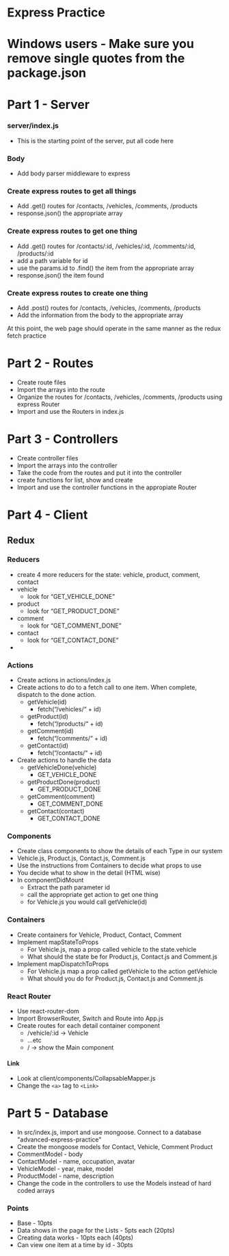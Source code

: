 # Express Practice

# Windows users - Make sure you remove single quotes from the package.json

# Part 1 - Server

### server/index.js
* This is the starting point of the server, put all code here

### Body
* Add body parser middleware to express

### Create express routes to get all things
* Add .get() routes for /contacts, /vehicles, /comments, /products
* response.json() the appropriate array

### Create express routes to get one thing
* Add .get() routes for /contacts/:id, /vehicles/:id, /comments/:id, /products/:id
* add a path variable for id
* use the params.id to .find() the item from the appropriate array
* response.json() the item found

### Create express routes to create one thing
* Add .post() routes for /contacts, /vehicles, /comments, /products
* Add the information from the body to the appropriate array

At this point, the web page should operate in the same manner as the redux fetch practice


# Part 2 - Routes
* Create route files
* Import the arrays into the route
* Organize the routes for /contacts, /vehicles, /comments, /products using express Router
* Import and use the Routers in index.js

# Part 3 - Controllers
* Create controller files 
* Import the arrays into the controller
* Take the code from the routes and put it into the controller
* create functions for list, show and create
* Import and use the controller functions in the appropiate Router

# Part 4 - Client

## Redux

### Reducers
* create 4 more reducers for the state: vehicle, product, comment, contact
* vehicle
    * look for “GET_VEHICLE_DONE”
* product
    * look for “GET_PRODUCT_DONE”
* comment
    * look for “GET_COMMENT_DONE”
* contact
    * look for “GET_CONTACT_DONE”
* 

### Actions
* Create actions in actions/index.js
* Create actions to do to a fetch call to one item. When complete, dispatch to the done action.
    * getVehicle(id)
        * fetch(“/vehicles/“ + id)
    * getProduct(id)
        * fetch(“/products/“ + id)
    * getComment(id)
        * fetch(“/comments/“ + id)
    * getContact(id)
        * fetch(“/contacts/“ + id)
* Create actions to handle the data 
    * getVehicleDone(vehicle)
        * GET_VEHICLE_DONE
    * getProductDone(product)
        * GET_PRODUCT_DONE
    * getComment(comment)
        * GET_COMMENT_DONE
    * getContact(contact)
        * GET_CONTACT_DONE


### Components
* Create class components to show the details of each Type in our system
* Vehicle.js, Product.js, Contact.js, Comment.js
* Use the instructions from Containers to decide what props to use
* You decide what to show in the detail (HTML wise)
* In componentDidMount
    * Extract the path parameter id
    * call the appropriate get action to get one thing
    * for Vehicle.js you would call getVehicle(id)

### Containers
* Create containers for Vehicle, Product, Contact, Comment
* Implement mapStateToProps
    * For Vehicle.js, map a prop called vehicle to the state.vehicle
    * What should the state be for Product.js, Contact.js and Comment.js
* Implement mapDispatchToProps
    * For Vehicle.js map a prop called getVehicle to the action getVehicle
    * What should you do for Product.js, Contact.js and Comment.js

### React Router
* Use react-router-dom 
* Import BrowserRouter, Switch and Route into App.js
* Create routes for each detail container component
    * /vehicle/:id -> Vehicle
    * …etc
    * / -> show the Main component

#### Link
* Look at client/components/CollapsableMapper.js
* Change the `<a>` tag to `<Link>`


# Part 5 - Database
* In src/index.js, import and use mongoose. Connect to a database "advanced-express-practice" 
* Create the mongoose models for Contact, Vehicle, Comment Product
* CommentModel - body
* ContactModel - name, occupation, avatar
* VehicleModel - year, make, model
* ProductModel - name, description
* Change the code in the controllers to use the Models instead of hard coded arrays

### Points
* Base - 10pts
* Data shows in the page for the Lists - 5pts each (20pts)
* Creating data works - 10pts each (40pts)
* Can view one item at a time by id - 30pts
